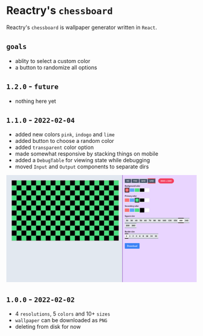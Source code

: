 
# Reactry's `chessboard`
Reactry's `chessboard` is wallpaper generator written in `React`.

## `goals`
* ablity to select a custom color
* a button to randomize all options

## `1.2.0` - `future`
* nothing here yet

## `1.1.0` - `2022-02-04`
* added new colors `pink`, `indogo` and `lime`
* added button to choose a random color
* added `transparent` color option
* made somewhat responsive by stacking things on mobile
* added a `DebugTable` for viewing state while debugging
* moved `Input` and `Output` components to separate dirs

<img src="https://raw.githubusercontent.com/reactry/chessboard/master/img/1.0.0.png">

## `1.0.0` - `2022-02-02`
* 4 `resolutions`, 5 `colors` and 10+ `sizes`
* `wallpaper` can be downloaded as `PNG`
* deleting from disk for now


